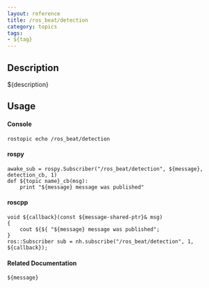 ```yaml
---
layout: reference
title: /ros_beat/detection
category: topics
tags: 
- ${tag}
---
```


## Description
${description}

## Usage
#### Console
```
rostopic echo /ros_beat/detection
```

#### rospy
```
awake_sub = rospy.Subscriber("/ros_beat/detection", ${message}, detection_cb, 1)
def ${topic name}_cb(msg):
    print "${message} message was published"
```

#### roscpp
```
void ${callback}(const ${message-shared-ptr}& msg)
{
    cout ${${ "${message} message was published";
}
ros::Subscriber sub = nh.subscribe("/ros_beat/detection", 1, ${callback});
```

#### Related Documentation
``${message}``